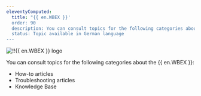 ```yaml
---
eleventyComputed:
  title: "{{ en.WBEX }}'
  order: 90
  description: You can consult topics for the following categories about the {{ en.WBEX }}':' How-to articles, Troubleshooting articles and Knowledge Base
  status: Topic available in German language
---
```

![!!{{ en.WBEX }} logo](https://webdevolutions.blob.core.windows.net/images/projects/web-login/logos/web-login-color-shadow.svg)

You can consult topics for the following categories about the {{ en.WBEX }}:

* How-to articles
* Troubleshooting articles
* Knowledge Base

